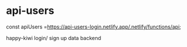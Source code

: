 # api-users

const apiUsers =https://api-users-login.netlify.app/.netlify/functions/api;

happy-kiwi login/ sign up data 
backend 
